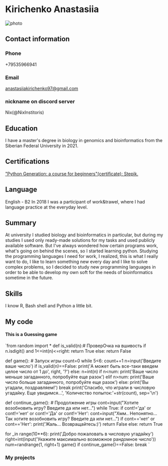 # **Kirichenko Anastasiia**

![photo](C:\Users\Fhfghf\Desktop\доки_Кириченко\DSC_0332___.jpg)

## Contact information
### Phone
+79535966941
### Email
anastasiiakirichenko97@gmail.com
### nickname on discord server
Nix(@NixInstitoris)

## Education

I have a master's degree in biology in genomics and bioinformatics from the Siberian Federal University in 2021.

## Certifications

["Python Generation: a course for beginners"(certificate): Stepik.](https://stepik.org/cert/1061100)

## Language

English - B2
In 2018 I was a participant of work&trawel, where I had language practice at the everyday level.

## Summary

At university I studied biology and bioinformatics in particular, but during my studies I used only ready-made solutions for my tasks and used publicly available software. But I've always wondered how certain programs work, what's going on behind the scenes, so I started learning python. Studying the programming languages I need for work, I realized, this is what I really want to do, I like to learn something new every day and I like to solve complex problems, so I decided to study new programming languages in order to be able to develop my own soft for the needs of bioinformatics sometime in the future.

## Skills

I know R, Bash shell and Python a little bit.

## My code

#### **This is a Guessing game**

`from random import *
def is_valid(n):# ПроверОчка на вшивость
    if n.isdigit() and 1<=int(n)<=right:
        return True
    else:
        return False

def game(): # Запуск игры
    count=0
    while 5<6:
        count+=1
        n=input('Введите ваше число')
        if is_valid(n)==False:
            print('А может быть все-таки введем целое число от 1 до', right, '?')
        else:
            n=int(n)
            if n<num:
                print('Ваше число меньше загаданного, попробуйте еще разок')
            elif n>num:
                print('Ваше число больше загаданного, попробуйте еще разок')
            else:
                print('Вы угадали, поздравляем!')
                break
    print('Спасибо, что играли в числовую угадайку. Еще увидимся...', 'Количество попыток:'+str(count), sep='\n')

def continue_game(): # Продолжение игры
    cont=input("Хотите возобновить игру? Введите да или нет...")
    while True:
        if cont!='да' or cont!='нет' or cont!='Да' or cont!='Нет':
            cont=input("Хмм.. Непонятно... Так хотите возобновить игру? Введите да или нет...")
        if cont=='нет' or cont=='Нет':
            print('Жаль... Возвращайтесь:)')
            return False
        else:
            return True

for _in range(10**6):
    print('Добро пожаловать в числовую угадайку')
    right=int(input('Укажите максимально возможное рандомное число'))
    num=randrange(1, right+1)
    game()
    if continue_game()==False:
        break
    `

### My projects
